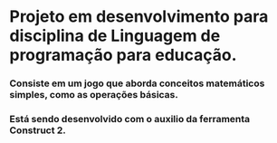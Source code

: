 # Projeto em desenvolvimento para disciplina de Linguagem de programação para educação.

### Consiste em um jogo que aborda conceitos matemáticos simples, como as operações básicas.

### Está sendo desenvolvido com o auxilio da ferramenta Construct 2.
